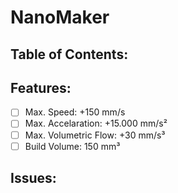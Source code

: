 # NanoMaker
## Table of Contents:

## Features:
- [ ] Max. Speed: +150 mm/s
- [ ] Max. Accelaration: +15.000 mm/s²
- [ ] Max. Volumetric Flow: +30 mm/s³
- [ ] Build Volume: 150 mm³

## Issues:
